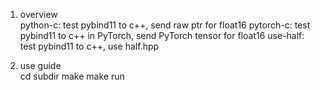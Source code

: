 1. overview  
python-c:
  test pybind11 to c++, send raw ptr for float16
pytorch-c:
  test pybind11 to c++ in PyTorch, send PyTorch tensor for float16
use-half:
  test pybind11 to c++, use half.hpp

2. use guide  
cd subdir
make
make run
